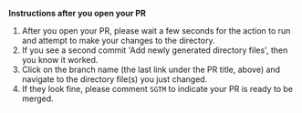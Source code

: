 

**Instructions after you open your PR**

1. After you open your PR, please wait a few seconds for the action to run and attempt to make your changes to the directory.
2. If you see a second commit 'Add newly generated directory files', then you know it worked.
3. Click on the branch name (the last link under the PR title, above) and navigate to the directory file(s) you just changed.
4. If they look fine, please comment `SGTM` to indicate your PR is ready to be merged.

